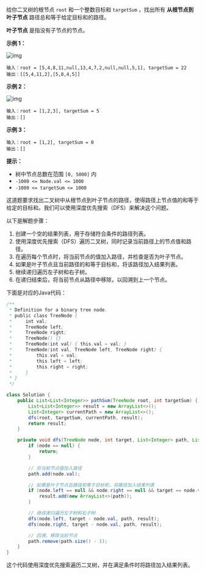 给你二叉树的根节点 `root` 和一个整数目标和 `targetSum` ，找出所有 **从根节点到叶子节点** 路径总和等于给定目标和的路径。

**叶子节点** 是指没有子节点的节点。

 

**示例 1：**

![img](https://assets.leetcode.com/uploads/2021/01/18/pathsumii1.jpg)

```
输入：root = [5,4,8,11,null,13,4,7,2,null,null,5,1], targetSum = 22
输出：[[5,4,11,2],[5,8,4,5]]
```

**示例 2：**

![img](https://assets.leetcode.com/uploads/2021/01/18/pathsum2.jpg)

```
输入：root = [1,2,3], targetSum = 5
输出：[]
```

**示例 3：**

```
输入：root = [1,2], targetSum = 0
输出：[]
```

 

**提示：**

- 树中节点总数在范围 `[0, 5000]` 内
- `-1000 <= Node.val <= 1000`
- `-1000 <= targetSum <= 1000`



这道题要求找出二叉树中从根节点到叶子节点的路径，使得路径上节点值的和等于给定的目标和。我们可以使用深度优先搜索（DFS）来解决这个问题。

以下是解题步骤：

1. 创建一个空的结果列表，用于存储符合条件的路径列表。
2. 使用深度优先搜索（DFS）遍历二叉树，同时记录当前路径上的节点值和路径。
3. 在遍历每个节点时，将当前节点的值加入路径，并检查是否为叶子节点。
4. 如果是叶子节点且当前路径的和等于目标和，将该路径加入结果列表。
5. 继续递归遍历左子树和右子树。
6. 在递归结束后，将当前节点从路径中移除，以回溯到上一个节点。

下面是对应的Java代码：

```java
/**
 * Definition for a binary tree node.
 * public class TreeNode {
 *     int val;
 *     TreeNode left;
 *     TreeNode right;
 *     TreeNode() {}
 *     TreeNode(int val) { this.val = val; }
 *     TreeNode(int val, TreeNode left, TreeNode right) {
 *         this.val = val;
 *         this.left = left;
 *         this.right = right;
 *     }
 * }
 */

class Solution {
    public List<List<Integer>> pathSum(TreeNode root, int targetSum) {
        List<List<Integer>> result = new ArrayList<>();
        List<Integer> currentPath = new ArrayList<>();
        dfs(root, targetSum, currentPath, result);
        return result;
    }

    private void dfs(TreeNode node, int target, List<Integer> path, List<List<Integer>> result) {
        if (node == null) {
            return;
        }

        // 将当前节点值加入路径
        path.add(node.val);

        // 如果是叶子节点且路径和等于目标和，将路径加入结果列表
        if (node.left == null && node.right == null && target == node.val) {
            result.add(new ArrayList<>(path));
        }

        // 继续递归遍历左子树和右子树
        dfs(node.left, target - node.val, path, result);
        dfs(node.right, target - node.val, path, result);

        // 回溯，移除当前节点
        path.remove(path.size() - 1);
    }
}
```

这个代码使用深度优先搜索遍历二叉树，并在满足条件时将路径加入结果列表。
